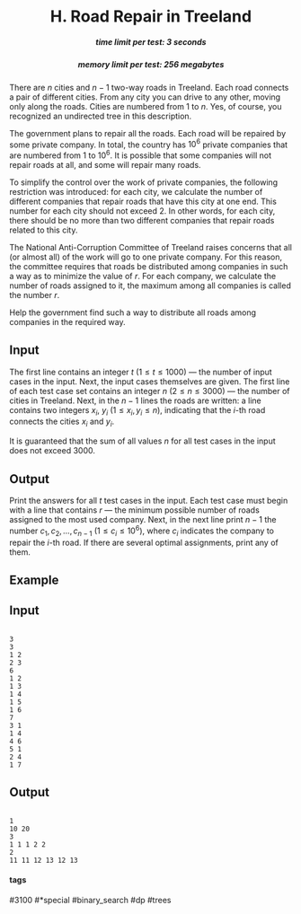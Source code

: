<h1 style='text-align: center;'> H. Road Repair in Treeland</h1>

<h5 style='text-align: center;'>time limit per test: 3 seconds</h5>
<h5 style='text-align: center;'>memory limit per test: 256 megabytes</h5>

There are $n$ cities and $n-1$ two-way roads in Treeland. Each road connects a pair of different cities. From any city you can drive to any other, moving only along the roads. Cities are numbered from $1$ to $n$. Yes, of course, you recognized an undirected tree in this description.

The government plans to repair all the roads. Each road will be repaired by some private company. In total, the country has $10^6$ private companies that are numbered from $1$ to $10^6$. It is possible that some companies will not repair roads at all, and some will repair many roads.

To simplify the control over the work of private companies, the following restriction was introduced: for each city, we calculate the number of different companies that repair roads that have this city at one end. This number for each city should not exceed $2$. In other words, for each city, there should be no more than two different companies that repair roads related to this city.

The National Anti-Corruption Committee of Treeland raises concerns that all (or almost all) of the work will go to one private company. For this reason, the committee requires that roads be distributed among companies in such a way as to minimize the value of $r$. For each company, we calculate the number of roads assigned to it, the maximum among all companies is called the number $r$.

Help the government find such a way to distribute all roads among companies in the required way.

## Input

The first line contains an integer $t$ ($1 \le t \le 1000$) — the number of input cases in the input. Next, the input cases themselves are given. The first line of each test case set contains an integer $n$ ($2 \le n \le 3000$) — the number of cities in Treeland. Next, in the $n-1$ lines the roads are written: a line contains two integers $x_i$, $y_i$ ($1 \le x_i, y_i \le n$), indicating that the $i$-th road connects the cities $x_i$ and $y_i$.

It is guaranteed that the sum of all values $n$ ​​for all test cases in the input does not exceed $3000$.

## Output

Print the answers for all $t$ test cases in the input. Each test case must begin with a line that contains $r$ — the minimum possible number of roads assigned to the most used company. Next, in the next line print $n-1$ the number $c_1, c_2, \dots, c_{n-1}$ ($1 \le c_i \le 10^6$), where $c_i$ indicates the company to repair the $i$-th road. If there are several optimal assignments, print any of them.

## Example

## Input


```

3
3
1 2
2 3
6
1 2
1 3
1 4
1 5
1 6
7
3 1
1 4
4 6
5 1
2 4
1 7

```
## Output


```

1
10 20
3
1 1 1 2 2 
2
11 11 12 13 12 13

```


#### tags 

#3100 #*special #binary_search #dp #trees 